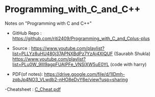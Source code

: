 # Programming_with_C_and_C++
Notes on "Programming with C and C++"

- GitHub Repo : https://github.com/riti2409/Programming_with_C_and_Cplus-plus

- Source : https://www.youtube.com/playlist?list=PLLYz8uHU480j37APNXBdPz7YzAi4XlQUF (Saurabh Shukla) 
 https://www.youtube.com/playlist?list=PLu0W_9lII9agpFUAlPFe_VNSlXW5uE0YL (code with harry)

- PDF(of notes): https://drive.google.com/file/d/1IDmh-zqbJp4NO3_VLwdb2-nHO8eDvY6e/view?usp=sharing


-Cheatsheet : [C_Cheat.pdf](https://github.com/riti2409/Programming_with_C_and_Cplus-plus/files/7980816/C_Cheat.pdf)